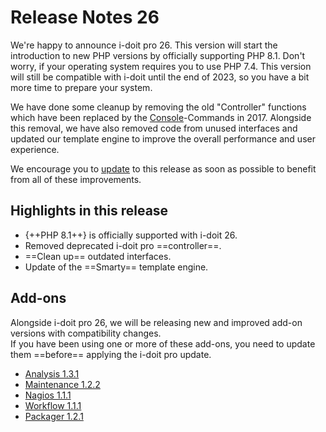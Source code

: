 # Release Notes 26


We're happy to announce i-doit pro 26. This version will start the introduction to new PHP versions by officially supporting PHP 8.1. Don't worry, if your operating system requires you to use PHP 7.4. This version will still be compatible with i-doit until the end of 2023, so you have a bit more time to prepare your system.

We have done some cleanup by removing the old "Controller" functions which have been replaced by the [Console](../../automatisierung-und-integration/cli/console/index.md)-Commands in 2017. Alongside this removal, we have also removed code from unused interfaces and updated our template engine to improve the overall performance and user experience.

We encourage you to [update](../../wartung-und-betrieb/update-einspielen.md) to this release as soon as possible to benefit from all of these improvements.

## Highlights in this release

- {++PHP 8.1++} is officially supported with i-doit 26.
- Removed deprecated i-doit pro ==controller==.
- ==Clean up== outdated interfaces.
- Update of the ==Smarty== template engine.

## Add-ons

Alongside i-doit pro 26, we will be releasing new and improved add-on versions with compatibility changes.<br>
If you have been using one or more of these add-ons, you need to update them ==before== applying the i-doit pro update.

- [Analysis 1.3.1](../../i-doit-pro-add-ons/analysis.md#releases)
- [Maintenance 1.2.2](../../i-doit-pro-add-ons/maintenance.md#releases)
- [Nagios 1.1.1](../..//automatisierung-und-integration/network-monitoring/nagios.md)
- [Workflow 1.1.1](../../i-doit-pro-add-ons/workflow.md#releases)
- [Packager 1.2.1](../../i-doit-pro-add-ons/add-on-packager.md#releases)

